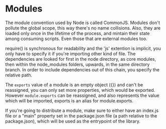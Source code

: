 # Modules

The module convention used by Node is called CommonJS. Modules don't pollute the global scope, this way there's no name collisions. Also, they are loaded only once in the lifetime of the process, and mintain their state among consuming scripts. Even those that are external modules too.

require() is synchronous for readability and the 'js' extention is implicit, you only have to specify it if you're importing other kind of file. The dependencies are looked for first in the node directory, as core modules, then within the node_modules folders, upwards, in the same directory branch. In order to include dependencies out of this chain, you specify the relative path.

The `exports` value of a module is an empty object ({}) and can't be reassigned, you can only set more properties, which would be exported. However `module.exports` can be reassigned, and also represents the value which will be imported, exports is an alias for module.exports.

If you're going to distribute a module, make sure to either have an index.js file or a "main" property set in the package.json file (a path relative to the package.json), which will be used as the entrypoint of the library.
 
